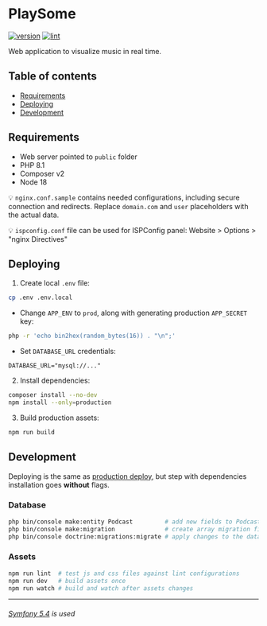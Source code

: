 # PlaySome

[![version](https://img.shields.io/static/v1?label=version&message=v0.9.2&color=orange)](https://playsome.fun)
[![lint](https://github.com/vchychuzhko/playsome/actions/workflows/lint.yml/badge.svg?branch=master)](https://github.com/vchychuzhko/playsome/actions/workflows/lint.yml)

Web application to visualize music in real time.

## Table of contents

- [Requirements](#requirements)
- [Deploying](#deploying)
- [Development](#development)

## Requirements

* Web server pointed to `public` folder
* PHP 8.1
* Composer v2
* Node 18

💡 `nginx.conf.sample` contains needed configurations, including secure connection and redirects. Replace `domain.com` and `user` placeholders with the actual data.

💡 `ispconfig.conf` file can be used for ISPConfig panel: Website > Options > "nginx Directives"

## Deploying

1) Create local `.env` file:

```bash
cp .env .env.local
```

  * Change `APP_ENV` to `prod`, along with generating production `APP_SECRET` key:

```bash
php -r 'echo bin2hex(random_bytes(16)) . "\n";'
```

  * Set `DATABASE_URL` credentials:

```dotenv
DATABASE_URL="mysql://..."
```

2) Install dependencies:

```bash
composer install --no-dev
npm install --only=production
```

3) Build production assets:

```bash
npm run build
```

## Development

Deploying is the same as [production deploy](#deploying), but step with dependencies installation goes **without** flags.

### Database

```bash
php bin/console make:entity Podcast         # add new fields to Podcast entity
php bin/console make:migration              # create array migration file with new changes
php bin/console doctrine:migrations:migrate # apply changes to the database
```

### Assets

```bash
npm run lint  # test js and css files against lint configurations
npm run dev   # build assets once
npm run watch # build and watch after assets changes
```

---

###### [Symfony 5.4](https://symfony.com/doc/5.4/index.html) is used
